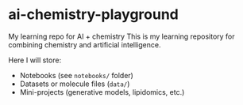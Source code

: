 # ai-chemistry-playground
My learning repo for AI + chemistry
This is my learning repository for combining chemistry and artificial intelligence.

Here I will store:
- Notebooks (see `notebooks/` folder)
- Datasets or molecule files (`data/`)
- Mini-projects (generative models, lipidomics, etc.)
